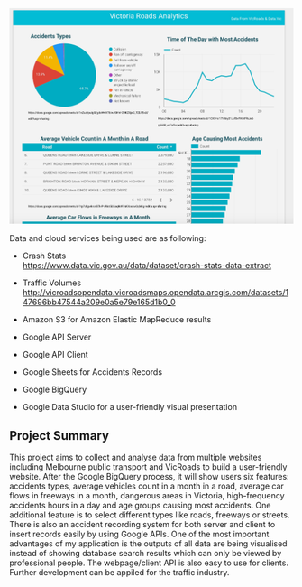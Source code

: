 ![alt text](https://github.com/ranlu90/Victoria-Road-Analytics-Cloud/blob/master/%20doc_images/studio.jpeg)

Data and cloud services being used are as following:

- Crash Stats</br>
https://www.data.vic.gov.au/data/dataset/crash-stats-data-extract

- Traffic Volumes</br>
http://vicroadsopendata.vicroadsmaps.opendata.arcgis.com/datasets/147696bb47544a209e0a5e79e165d1b0_0

- Amazon S3 for Amazon Elastic MapReduce results</br>

- Google API Server</br>

- Google API Client</br>

- Google Sheets for Accidents Records</br>

- Google BigQuery</br>

- Google Data Studio for a user-friendly visual presentation

## Project Summary

This project aims to collect and analyse data from multiple websites including Melbourne public transport and VicRoads to build a user-friendly website. After the Google BigQuery process, it will show users six features: accidents types, average vehicles count in a month in a road, average car flows in freeways in a month, dangerous areas in Victoria, high-frequency accidents hours in a day and age groups causing most accidents. One additional feature is to select different types like roads, freeways or streets. There is also an accident recording system for both server and client to insert records easily by using Google APIs. One of the most important advantages of my application is the outputs of all data are being visualised instead of showing database search results which can only be viewed by professional people. The webpage/client API is also easy to use for clients. Further development can be appiled for the traffic industry.
